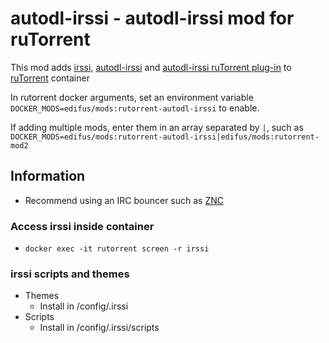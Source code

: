 # autodl-irssi - autodl-irssi mod for ruTorrent

This mod adds [irssi](https://irssi.org/), [autodl-irssi](https://github.com/autodl-community/autodl-irssi) and [autodl-irssi ruTorrent plug-in](https://github.com/autodl-community/autodl-rutorrent) to [ruTorrent](https://github.com/linxuserver/docker-rutorrent) container

In rutorrent docker arguments, set an environment variable `DOCKER_MODS=edifus/mods:rutorrent-autodl-irssi` to enable.

If adding multiple mods, enter them in an array separated by `|`, such as `DOCKER_MODS=edifus/mods:rutorrent-autodl-irssi|edifus/mods:rutorrent-mod2`


## Information
* Recommend using an IRC bouncer such as [ZNC](https://github.com/linuxserver/docker-znc)

### Access irssi inside container
* `docker exec -it rutorrent screen -r irssi`

### irssi scripts and themes
* Themes
  * Install in /config/.irssi
* Scripts 
  * Install in /config/.irssi/scripts

